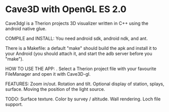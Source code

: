 # Cave3D with OpenGL ES 2.0

Cave3dgl is a Therion projects 3D visualizer written in C++ using the android native glue.

COMPILE and INSTALL:
  You need android sdk, android ndk, and ant. 

There is a Makefile:
  a default "make" should build the apk and install it to your Android
  (you should attach it, and start the adb server before you "make").


HOW TO USE THE APP:
  . Select a Therion project file with your favourite FileManager and open it with Cave3D-gl.

FEATURES:
  Zoom in/out.
  Rotation and tilt.
  Optional display of station, splays, surface.
  Moving the position of the light source.

TODO:
  Surface texture.
  Color by survey / altitude.
  Wall rendering.
  Loch file support.
